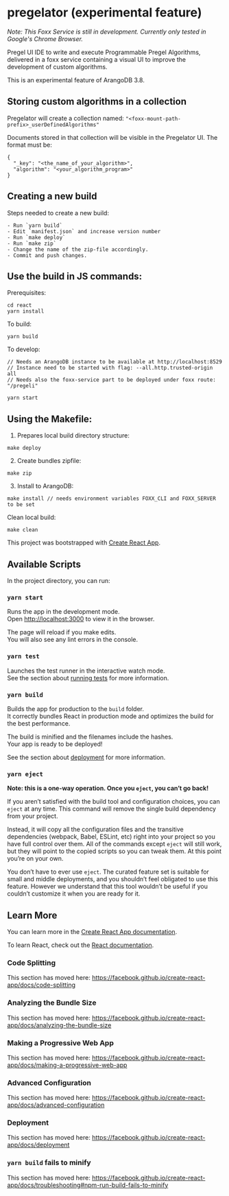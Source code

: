 # pregelator (experimental feature)

_Note: This Foxx Service is still in development. Currently only tested in Google's Chrome Browser._

Pregel UI IDE to write and execute Programmable Pregel Algorithms,
delivered in a foxx service containing a visual UI to improve the 
development of custom algorithms.

This is an experimental feature of ArangoDB 3.8.

## Storing custom algorithms in a collection

Pregelator will create a collection named: `"<foxx-mount-path-prefix>_userDefinedAlgorithms"`

Documents stored in that collection will be visible in the Pregelator UI.
The format must be:

```
{
  "_key": "<the_name_of_your_algorithm>",
  "algorithm": "<your_algorithm_program>"
}
```

## Creating a new build

Steps needed to create a new build:
```
- Run `yarn build`
- Edit `manifest.json` and increase version number
- Run `make deploy`
- Run `make zip`
- Change the name of the zip-file accordingly.
- Commit and push changes.
```

## Use the build in JS commands:

Prerequisites:
```
cd react
yarn install
```

To build:
```
yarn build
```

To develop:
```
// Needs an ArangoDB instance to be available at http://localhost:8529
// Instance need to be started with flag: --all.http.trusted-origin all 
// Needs also the foxx-service part to be deployed under foxx route: "/pregeli"

yarn start
```

## Using the Makefile:

1. Prepares local build directory structure:
```
make deploy
```

2. Create bundles zipfile:
```
make zip
```

3. Install to ArangoDB:
```
make install // needs environment variables FOXX_CLI and FOXX_SERVER to be set
```

Clean local build:
```
make clean
```

This project was bootstrapped with [Create React App](https://github.com/facebook/create-react-app).

## Available Scripts

In the project directory, you can run:

### `yarn start`

Runs the app in the development mode.<br />
Open [http://localhost:3000](http://localhost:3000) to view it in the browser.

The page will reload if you make edits.<br />
You will also see any lint errors in the console.

### `yarn test`

Launches the test runner in the interactive watch mode.<br />
See the section about [running tests](https://facebook.github.io/create-react-app/docs/running-tests) for more information.

### `yarn build`

Builds the app for production to the `build` folder.<br />
It correctly bundles React in production mode and optimizes the build for the best performance.

The build is minified and the filenames include the hashes.<br />
Your app is ready to be deployed!

See the section about [deployment](https://facebook.github.io/create-react-app/docs/deployment) for more information.

### `yarn eject`

**Note: this is a one-way operation. Once you `eject`, you can’t go back!**

If you aren’t satisfied with the build tool and configuration choices, you can `eject` at any time. This command will remove the single build dependency from your project.

Instead, it will copy all the configuration files and the transitive dependencies (webpack, Babel, ESLint, etc) right into your project so you have full control over them. All of the commands except `eject` will still work, but they will point to the copied scripts so you can tweak them. At this point you’re on your own.

You don’t have to ever use `eject`. The curated feature set is suitable for small and middle deployments, and you shouldn’t feel obligated to use this feature. However we understand that this tool wouldn’t be useful if you couldn’t customize it when you are ready for it.

## Learn More

You can learn more in the [Create React App documentation](https://facebook.github.io/create-react-app/docs/getting-started).

To learn React, check out the [React documentation](https://reactjs.org/).

### Code Splitting

This section has moved here: https://facebook.github.io/create-react-app/docs/code-splitting

### Analyzing the Bundle Size

This section has moved here: https://facebook.github.io/create-react-app/docs/analyzing-the-bundle-size

### Making a Progressive Web App

This section has moved here: https://facebook.github.io/create-react-app/docs/making-a-progressive-web-app

### Advanced Configuration

This section has moved here: https://facebook.github.io/create-react-app/docs/advanced-configuration

### Deployment

This section has moved here: https://facebook.github.io/create-react-app/docs/deployment

### `yarn build` fails to minify

This section has moved here: https://facebook.github.io/create-react-app/docs/troubleshooting#npm-run-build-fails-to-minify
